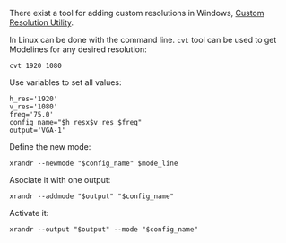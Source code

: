 There exist a tool for adding custom resolutions in Windows, [Custom Resolution Utility](https://www.monitortests.com/forum/Thread-Custom-Resolution-Utility-CRU).

In Linux can be done with the command line. `cvt` tool can be used to get Modelines for any desired resolution:
```
cvt 1920 1080
```

Use variables to set all values:
```
h_res='1920'
v_res='1080'
freq='75.0'
config_name="$h_resx$v_res_$freq"
output='VGA-1'
```

Define the new mode:
```
xrandr --newmode "$config_name" $mode_line
```

Asociate it with one output:
```
xrandr --addmode "$output" "$config_name"
```

Activate it:
```
xrandr --output "$output" --mode "$config_name"
```